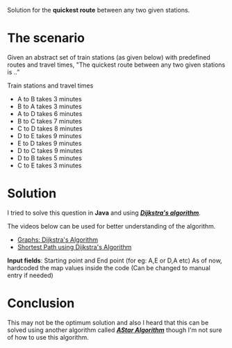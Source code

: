 
Solution for the **quickest route** between any two given stations.

The scenario 
============

Given an abstract set of train stations (as given below) with predefined routes and travel times, "The quickest route between any two given stations is ..”

Train stations and travel times 
* A to B takes 3 minutes 
* B to A takes 3 minutes 
* A to D takes 6 minutes 
* B to C takes 7 minutes 
* C to D takes 8 minutes 
* D to E takes 9 minutes 
* E to D takes 9 minutes 
* D to C takes 9 minutes 
* D to B takes 5 minutes 
* C to E takes 3 minutes 

Solution
==========

I tried to solve this question in **Java** and using [***Dijkstra's algorithm***](https://en.wikipedia.org/wiki/Dijkstra%27s_algorithm). 

The videos below can be used for better understanding of the algorithm.
* [Graphs: Dijkstra's Algorithm](https://www.youtube.com/watch?v=8Ls1RqHCOPw)
* [Shortest Path using Dijkstra's Algorithm](https://www.youtube.com/watch?v=WN3Rb9wVYDY)

**Input fields**: Starting point and End point (for eg: A,E or D,A etc)
As of now, hardcoded the map values inside the code (Can be changed to manual entry if needed)

Conclusion
==========

This may not be the optimum solution and also I heard that this can be solved using another algorithm called [***AStar Algorithm***](https://en.wikipedia.org/wiki/A*_search_algorithm) though I'm not sure of how to use this algorithm.

